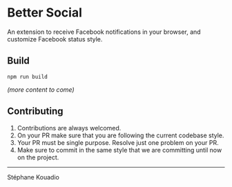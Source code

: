 # Better Social

An extension to receive Facebook notifications in your browser, and customize Facebook status style.

## Build
`npm run build`


*(more content to come)*

## Contributing

1. Contributions are always welcomed.
2. On your PR make sure that you are following the current codebase style.
3. Your PR must be single purpose. Resolve just one problem on your PR.
4. Make sure to commit in the same style that we are committing until now on the project.

-------------
Stéphane Kouadio
